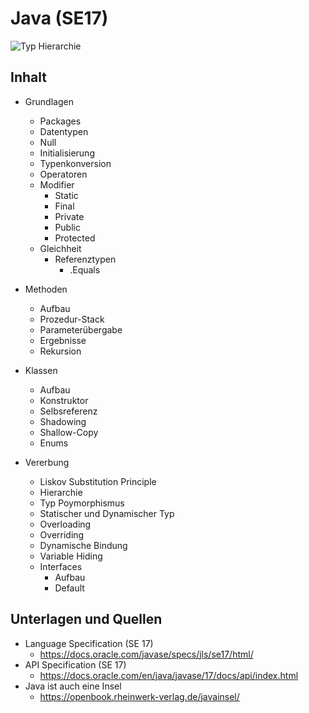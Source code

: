 # Java (SE17)
![Typ Hierarchie](https://neiljbrown.files.wordpress.com/2021/11/java17-image.webp)
## Inhalt
- Grundlagen
  - Packages
  - Datentypen
  - Null
  - Initialisierung
  - Typenkonversion
  - Operatoren
  - Modifier
    - Static
    - Final
    - Private
    - Public
    - Protected
  - Gleichheit
    - Referenztypen
      - .Equals
 
- Methoden
  - Aufbau
  - Prozedur-Stack
  - Parameterübergabe
  - Ergebnisse
  - Rekursion
- Klassen
  - Aufbau
  - Konstruktor
  - Selbsreferenz
  - Shadowing
  - Shallow-Copy
  - Enums
- Vererbung
  - Liskov Substitution Principle
  - Hierarchie
  - Typ Poymorphismus
  - Statischer und Dynamischer Typ
  - Overloading
  - Overriding
  - Dynamische Bindung
  - Variable Hiding
  - Interfaces
    - Aufbau
    - Default

## Unterlagen und Quellen
- Language Specification (SE 17)
  - https://docs.oracle.com/javase/specs/jls/se17/html/
- API Specification (SE 17)
  - https://docs.oracle.com/en/java/javase/17/docs/api/index.html
- Java ist auch eine Insel
  - https://openbook.rheinwerk-verlag.de/javainsel/
